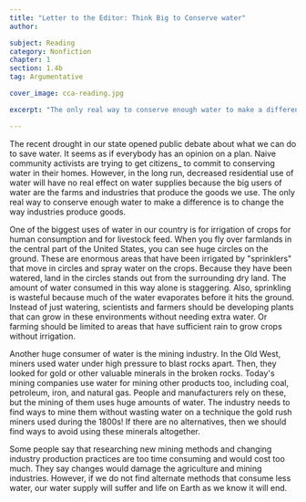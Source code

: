 ```yaml
---
title: "Letter to the Editor: Think Big to Conserve water"
author:

subject: Reading
category: Nonfiction
chapter: 1
section: 1.4b
tag: Argumentative

cover_image: cca-reading.jpg

excerpt: "The only real way to conserve enough water to make a difference is to change the way industries produce goods."

---
```

The recent drought in our state opened public debate about what we can do to save water. It seems as if everybody has an opinion on a plan. Naive community activists are trying to get citizens_ to commit to conserving water in their homes. However, in the long run, decreased residential use of water will have no real effect on water supplies because the big users of water are the farms and industries that produce the goods we use. The only real way to conserve enough water to make a difference is to change the way industries produce goods.

One of the biggest uses of water in our country is for irrigation of crops for human consumption and for livestock feed. When you fly over farmlands in the central part of the United States, you can see huge circles on the ground. These are enormous areas that have been irrigated by "sprinklers" that move in circles and spray water on the crops. Because they have been watered, land in the circles stands out from the surrounding dry land. The amount of water consumed in this way alone is staggering. Also, sprinkling is wasteful because much of the water evaporates before it hits the ground. Instead of just watering, scientists and farmers should be developing plants that can grow in these environments without needing extra water. Or farming should be limited to areas that have sufficient rain to grow crops without irrigation.

Another huge consumer of water is the mining industry. In the Old West, miners used water under high pressure to blast rocks apart. Then, they looked for gold or other valuable minerals in the broken rocks. Today's mining companies use water for mining other products too, including coal, petroleum, iron, and natural gas. People and manufacturers rely on these, but the mining of them uses huge amounts of water. The industry needs to find ways to mine them without wasting water on a technique the gold rush miners used during the 1800s! If there are no alternatives, then we should find ways to avoid using these minerals altogether.

Some people say that researching new mining methods and changing industry production practices are too time consuming and would cost too much. They say changes would damage the agriculture and mining industries. However, if we do not find alternate methods that consume less water, our water supply will suffer and life on Earth as we know it will end.
